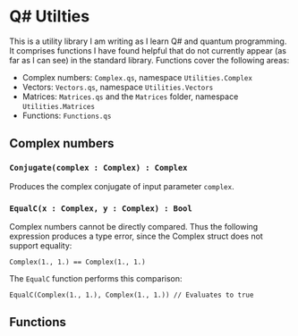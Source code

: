 # Q# Utilties

This is a utility library I am writing as I learn Q# and quantum programming. It comprises functions I have found helpful that do not currently appear (as far as I can see) in the standard library. Functions cover the following areas:

- Complex numbers: `Complex.qs`, namespace `Utilities.Complex`
- Vectors: `Vectors.qs`, namespace `Utilities.Vectors`
- Matrices: `Matrices.qs` and the `Matrices` folder, namespace `Utilities.Matrices`
- Functions: `Functions.qs`

## Complex numbers

### `Conjugate(complex : Complex) : Complex`

Produces the complex conjugate of input parameter `complex`.

### `EqualC(x : Complex, y : Complex) : Bool`

Complex numbers cannot be directly compared. Thus the following expression produces a type error, since the Complex struct does not support equality:

```
Complex(1., 1.) == Complex(1., 1.)
```

The `EqualC` function performs this comparison:

```
EqualC(Complex(1., 1.), Complex(1., 1.)) // Evaluates to true
```
## Functions
